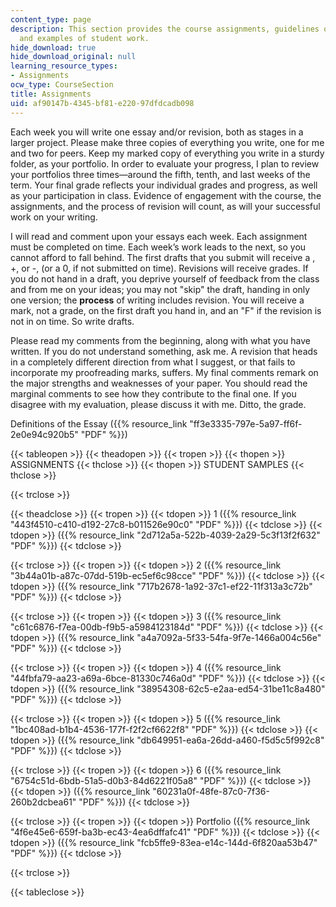 ```yaml
---
content_type: page
description: This section provides the course assignments, guidelines on writing,
  and examples of student work.
hide_download: true
hide_download_original: null
learning_resource_types:
- Assignments
ocw_type: CourseSection
title: Assignments
uid: af90147b-4345-bf81-e220-97dfdcadb098
---
```


Each week you will write one essay and/or revision, both as stages in a larger project. Please make three copies of everything you write, one for me and two for peers. Keep my marked copy of everything you write in a sturdy folder, as your portfolio. In order to evaluate your progress, I plan to review your portfolios three times—around the fifth, tenth, and last weeks of the term. Your final grade reflects your individual grades and progress, as well as your participation in class. Evidence of engagement with the course, the assignments, and the process of revision will count, as will your successful work on your writing.

I will read and comment upon your essays each week. Each assignment must be completed on time. Each week’s work leads to the next, so you cannot afford to fall behind. The first drafts that you submit will receive a , +, or -, (or a 0, if not submitted on time). Revisions will receive grades. If you do not hand in a draft, you deprive yourself of feedback from the class and from me on your ideas; you may not "skip" the draft, handing in only one version; the **process** of writing includes revision. You will receive a mark, not a grade, on the first draft you hand in, and an "F" if the revision is not in on time. So write drafts.

Please read my comments from the beginning, along with what you have written. If you do not understand something, ask me. A revision that heads in a completely different direction from what I suggest, or that fails to incorporate my proofreading marks, suffers. My final comments remark on the major strengths and weaknesses of your paper. You should read the marginal comments to see how they contribute to the final one. If you disagree with my evaluation, please discuss it with me. Ditto, the grade.

Definitions of the Essay ({{% resource_link "ff3e3335-797e-5a97-ff6f-2e0e94c920b5" "PDF" %}})

{{< tableopen >}}
{{< theadopen >}}
{{< tropen >}}
{{< thopen >}}
ASSIGNMENTS
{{< thclose >}}
{{< thopen >}}
STUDENT SAMPLES
{{< thclose >}}

{{< trclose >}}

{{< theadclose >}}
{{< tropen >}}
{{< tdopen >}}
1 ({{% resource_link "443f4510-c410-d192-27c8-b011526e90c0" "PDF" %}})
{{< tdclose >}}
{{< tdopen >}}
({{% resource_link "2d712a5a-522b-4039-2a29-5c3f13f2f632" "PDF" %}})
{{< tdclose >}}

{{< trclose >}}
{{< tropen >}}
{{< tdopen >}}
2 ({{% resource_link "3b44a01b-a87c-07dd-519b-ec5ef6c98cce" "PDF" %}})
{{< tdclose >}}
{{< tdopen >}}
({{% resource_link "717b2678-1a92-37c1-ef22-11f313a3c72b" "PDF" %}})
{{< tdclose >}}

{{< trclose >}}
{{< tropen >}}
{{< tdopen >}}
3 ({{% resource_link "c61c6876-f7ea-00db-f9b5-a5984123184d" "PDF" %}})
{{< tdclose >}}
{{< tdopen >}}
({{% resource_link "a4a7092a-5f33-54fa-9f7e-1466a004c56e" "PDF" %}})
{{< tdclose >}}

{{< trclose >}}
{{< tropen >}}
{{< tdopen >}}
4 ({{% resource_link "44fbfa79-aa23-a69a-6bce-81330c746a0d" "PDF" %}})
{{< tdclose >}}
{{< tdopen >}}
({{% resource_link "38954308-62c5-e2aa-ed54-31be11c8a480" "PDF" %}})
{{< tdclose >}}

{{< trclose >}}
{{< tropen >}}
{{< tdopen >}}
5 ({{% resource_link "1bc408ad-b1b4-4536-177f-f2f2cf6622f8" "PDF" %}})
{{< tdclose >}}
{{< tdopen >}}
({{% resource_link "db649951-ea6a-26dd-a460-f5d5c5f992c8" "PDF" %}})
{{< tdclose >}}

{{< trclose >}}
{{< tropen >}}
{{< tdopen >}}
6 ({{% resource_link "6754c51d-6bdb-51a5-d0b3-84d6221f05a8" "PDF" %}})
{{< tdclose >}}
{{< tdopen >}}
({{% resource_link "60231a0f-48fe-87c0-7f36-260b2dcbea61" "PDF" %}})
{{< tdclose >}}

{{< trclose >}}
{{< tropen >}}
{{< tdopen >}}
Portfolio ({{% resource_link "4f6e45e6-659f-ba3b-ec43-4ea6dffafc41" "PDF" %}})
{{< tdclose >}}
{{< tdopen >}}
({{% resource_link "fcb5ffe9-83ea-e14c-144d-6f820aa53b47" "PDF" %}})
{{< tdclose >}}

{{< trclose >}}

{{< tableclose >}}